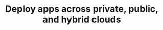---
title: Deploy apps across private, public, and hybrid clouds
description: Challenged with deploying apps across cloud infrastructures? Learn how to build stateful, containerized apps that can run from cloud-to-edge.
image: /img/use-cases/deploy-apps.png
width: large
priority: 1
frontpage: true
tags:
  - deploy-apps-across-private-public-and-hybrid
---